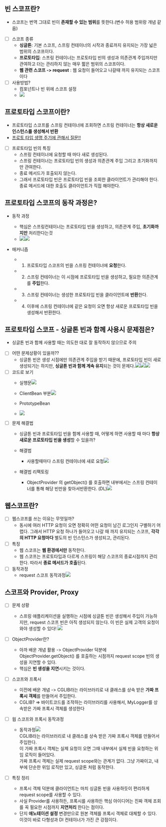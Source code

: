 ## 빈 스코프란? 
-   스코프는 번역 그대로 빈이 **존재할 수 있는 범위**를 뜻한다.(변수 허용 범위랑 개념 같음)  
- [ ]   스코프 종류  
    -   **싱글톤**: 기본 스코프, 스프링 컨테이너의 시작과 종료까지 유지되는 가장 넓은 범위의 스코프이다.  
    -   **프로토타입**: 스프링 컨테이너는 프로토타입 빈의 생성과 의존관계 주입까지만 관여하고 더는 관리하지 않는 매우 짧은 범위의 스코프이다.  
     -   **웹 관련 스코프 -> request** : 웹 요청이 들어오고 나갈때 까지 유지되는 스코프이다  
- [ ]   사용방법?  
    -   컴포넌트나 빈 위에 스코프 설정
    - ![](https://api.transno.com/v3/document_image/a503b838-9bce-47a3-ba99-afba0a36facb-10826299.jpg) 

## 프로토타입 스코프이란?
- 프로토타입 스코프를 스프링 컨테이너에 조회하면 스프링 컨테이너는 **항상 새로운 인스턴스를 생성해서 반환**  
- [프로토 타입 생명 주기에 관해서 질문!!](https://www.inflearn.com/questions/120653)  
- [ ]   프로토타입 빈의 특징  
	-   스프링 컨테이너에 요청할 때 마다 새로 생성된다.  
	-   스프링 컨테이너는 프로토타입 빈의 생성과 의존관계 주입 그리고 초기화까지만 관여한다.  
	-   종료 메서드가 호출되지 않는다.  
	-   그래서 프로토타입 빈은 프로토타입 빈을 조회한 클라이언트가 관리해야 한다. 종료 메서드에 대한 호출도 클라이언트가 직접 해야한다.  

##  프로토타입 스코프의 동작 과정은? 
- 동작 과정  
	- 핵심은 스프링컨테이너는 프로토타입 빈을 생성하고, 의존관계 주입, **초기화까지만** 처리한다는것
	- ![](https://api.transno.com/v3/document_image/b8482d84-f6cc-4eed-bbc9-c6ae1b6afc93-10826299.jpg)![](https://api.transno.com/v3/document_image/4e5e2ae8-460a-4c28-b939-08ba541da8e8-10826299.jpg)

- 매커니즘
	- 1. 프로토타입 스코프의 빈을 스프링 컨테이너에 **요청**한다.  
	- 2. 스프링 컨테이너는 이 시점에 프로토타입 빈을 생성하고, 필요한 의존관계를 **주입**한다.  
	- 3. 스프링 컨테이너는 생성한 프로토타입 빈을 클라이언트에 **반환**한다.  
	- 4. 이후에 스프링 컨테이너에 같은 요청이 오면 항상 새로운 프로토타입 빈을 생성해서 반환한다.  

## 프로토타입 스코프 - 싱글톤 빈과 함께 사용시 문제점은?
-   싱글톤 빈과 함께 사용할 때는 의도한 대로 잘 동작하지 않으므로 주의  
- [ ] 어떤 문제상황이 있을까??  
	- 싱글톤 빈은 생성 시점에만 의존관계 주입을 받기 때문에, 프로토타입 빈이 새로 생성되기는 하지만, **싱글톤 빈과 함께 계속 유지**되는 것이 문제다.![](https://api.transno.com/v3/document_image/478661e6-d95d-4f0b-9420-42851767e80c-10826299.jpg)![](https://api.transno.com/v3/document_image/08340873-5555-4dc8-8310-a8c571af5d41-10826299.jpg)![](https://api.transno.com/v3/document_image/43db6400-108a-4a1d-bffc-e29b04ed1ef4-10826299.jpg)  
- [ ] 코드로 보기  
	- 실행문![](https://api.transno.com/v3/document_image/a2481048-367d-40e9-8176-5782dc0bfea5-10826299.jpg)  
	
	-   ClientBean 부분![](https://api.transno.com/v3/document_image/0a53523b-13ab-49f7-835e-cd45936eb3fe-10826299.jpg)  
	
	-   PrototypeBean 
	- ![](https://api.transno.com/v3/document_image/a5223b1f-705e-4f09-ac06-bc416c25496d-10826299.jpg)  
- [ ] 문제 해결법  
	-   싱글톤 빈과 프로토타입 빈을 함께 사용할 때, 어떻게 하면 사용할 때 마다 **항상 새로운 프로토타입 빈을 생성**할 수 있을까?  
	
	-   해결법  
		-   사용할때마다 스프링 컨테이너에 새로 요청![](https://api.transno.com/v3/document_image/a6763968-1f2f-441c-a098-151e154e498c-10826299.jpg)  
			
	
	-   해결법 리팩토링  
		-   ObjectProvider 의 getObject() 를 호출하면 내부에서는 스프링 컨테이너를 통해 해당 빈만을 찾아서반환한다. (DL)![](https://api.transno.com/v3/document_image/4f299657-7b16-4aec-8125-cd08709e98e5-10826299.jpg)  

## 웹스코프란?
- [ ]   웹스코프를 쓰는 이유는 무엇일까?  
	-   동시에 여러 HTTP 요청이 오면 정확히 어떤 요청이 남긴 로그인지 구별하기 어렵다. 그래서 HTTP 요청 하나가 들어오고 나갈 때 까지 유지되는 스코프, **각각의 HTTP 요청마다** 별도의 빈 인스턴스가 생성되고, 관리된다.  
- [ ]   특징  
	-   웹 스코프는 **웹 환경에서만** 동작한다.  
	-   웹 스코프는 프로토타입과 다르게 스프링이 해당 스코프의 종료시점까지 관리한다. 따라서 **종료 메서드가 호출**된다.  	
- [ ]   동작과정  
	-   request 스코프 동작과정![](https://api.transno.com/v3/document_image/2e611947-e631-44aa-8cba-5aab8edd38a4-10826299.jpg)  

## 스코프와 Provider, Proxy
- [ ] 문제 상황
    - 스프링 애플리케이션을 실행하는 시점에 싱글톤 빈은 생성해서 주입이 가능하지만, request 스코프 빈은 아직 생성되지 않는다. 이 빈은 실제 고객의 요청이 와야 생성할 수 있다! ![](https://api.transno.com/v3/document_image/5b7dc8af-659c-45b6-9ca3-baa51259335e-10826299.jpg)
- [ ] ObjectProvider란?
	- 아까 배운 개념 활용 -> ObjectProvider 덕분에 ObjectProvider.getObject() 를 호출하는 시점까지 request scope 빈의 생성을 지연할 수 있다.  
	- 핵심은 **빈 생성을 지연**시키는 것이다.  
- [ ] 스코프와 프록시  
    -  이전에 배운 개념 -> CGLIB라는 라이브러리로 내 클래스를 상속 받은 **가짜 프록시 객체**를 만들어서 주입한다.  
     - CGLIB? => 바이트코드를 조작하는 라이브러리를 사용해서, MyLogger를 상속받은 가짜 프록시 객체를 생성한다  
- [ ] 웝 스코프와 프록시 동작과정
    -   동작과정![](https://api.transno.com/v3/document_image/3d34aff1-8318-4d4e-9b54-55f07fdcab65-10826299.jpg)  
        CGLIB라는 라이브러리로 내 클래스를 상속 받은 가짜 프록시 객체를 만들어서 주입한다.  
        이 가짜 프록시 객체는 실제 요청이 오면 그때 내부에서 실제 빈을 요청하는 위임 로직이 들어있다.  
        가짜 프록시 객체는 실제 request scope와는 관계가 없다. 그냥 가짜이고, 내부에 단순한 위임 로직만 있고, 싱글톤 처럼 동작한다.
    
- [ ] 특징 정리  
	-   프록시 객체 덕분에 클라이언트는 마치 싱글톤 빈을 사용하듯이 편리하게 request scope를 사용할 수 있다.  
	-   사실 Provider를 사용하든, 프록시를 사용하든 핵심 아이디어는 진짜 객체 조회를 꼭 필요한 시점까지 **지연처리** 한다는 점이다.  
	-   단지 **애노테이션 설정** 변경만으로 원본 객체를 프록시 객체로 대체할 수 있다. 이것이 바로 다형성과 DI 컨테이너가 가진 큰 강점이다.